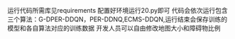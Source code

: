 运行代码所需库见requirements
配置好环境运行20.py即可
代码会依次运行包含三个算法：G-DPER-DDQN，PER-DDNQ,ECMS-DDQN,运行结束会保存训练的模型和各自算法对应的训练数据
开发人员可以自由修改地图大小和障碍物比例
